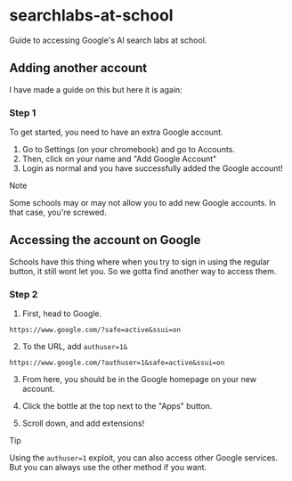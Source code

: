 # searchlabs-at-school
Guide to accessing Google's AI search labs at school.
## Adding another account
I have made a guide on this but here it is again:

### Step 1
To get started, you need to have an extra Google account.

1. Go to Settings (on your chromebook) and go to Accounts.
2. Then, click on your name and "Add Google Account"
3. Login as normal and you have successfully added the Google account!

> [!NOTE]  
> Some schools may or may not allow you to add new Google accounts. In that case, you're screwed.

## Accessing the account on Google
Schools have this thing where when you try to sign in using the regular button, it still wont let you. So we gotta find another way to access them.

### Step 2
1. First, head to Google.
```
https://www.google.com/?safe=active&ssui=on
```

2. To the URL, add `authuser=1&`
```
https://www.google.com/?authuser=1&safe=active&ssui=on
```

3. From here, you should be in the Google homepage on your new account.

4. Click the bottle at the top next to the "Apps" button.

5. Scroll down, and add extensions!

> [!TIP]
> Using the `authuser=1` exploit, you can also access other Google services. But you can always use the other method if you want.
